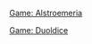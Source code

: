 [Game: Alstroemeria](https://cugamedev.itch.io/alstroemeria)

[Game: Duoldice](https://playerdox.itch.io/duoldice)